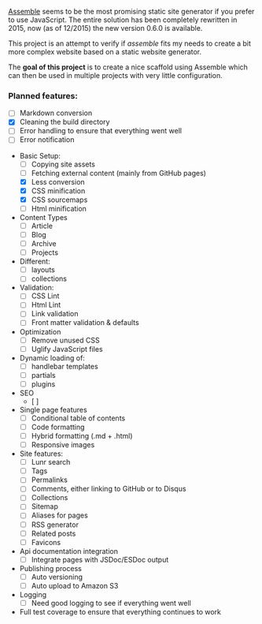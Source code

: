[Assemble](https://github.com/assemble/assemble.git) seems to be the most promising static site generator if you prefer to use JavaScript. The entire solution has been completely rewritten in 2015, now (as of 12/2015) the new version 0.6.0 is available.

This project is an attempt to verify if *assemble* fits my needs to create a bit more complex website based on a static website generator.

The **goal of this project** is to create a nice scaffold using Assemble which can then be used in multiple projects with very little configuration.

### Planned features:

- [ ] Markdown conversion
- [x] Cleaning the build directory
- [ ] Error handling to ensure that everything went well
- [ ] Error notification
- Basic Setup:
	- [ ] Copying site assets
	- [ ] Fetching external content (mainly from GitHub pages)
	- [x] Less conversion
	- [x] CSS minification
	- [x] CSS sourcemaps
	- [ ] Html minification
- Content Types
	- [ ] Article
	- [ ] Blog
	- [ ] Archive
	- [ ] Projects
- Different:
	- [ ] layouts
	- [ ] collections
- Validation:
	- [ ] CSS Lint
	- [ ] Html Lint
	- [ ] Link validation
	- [ ] Front matter validation & defaults
- Optimization
	- [ ] Remove unused CSS
	- [ ] Uglify JavaScript files
- Dynamic loading of:
	- [ ] handlebar templates
	- [ ] partials
	- [ ] plugins
- SEO
	- [ ] 
- Single page features
	- [ ] Conditional table of contents
	- [ ] Code formatting
	- [ ] Hybrid formatting (.md + .html)
	- [ ] Responsive images
- Site features:
	- [ ] Lunr search
	- [ ] Tags
	- [ ] Permalinks
	- [ ] Comments, either linking to GitHub or to Disqus
	- [ ] Collections
	- [ ] Sitemap
	- [ ] Aliases for pages
	- [ ] RSS generator
	- [ ] Related posts
	- [ ] Favicons
- Api documentation integration
	- [ ] Integrate pages with JSDoc/ESDoc output
- Publishing process
	- [ ] Auto versioning
	- [ ] Auto upload to Amazon S3 
- Logging
	- [ ] Need good logging to see if everything went well
- Full test coverage to ensure that everything continues to work
